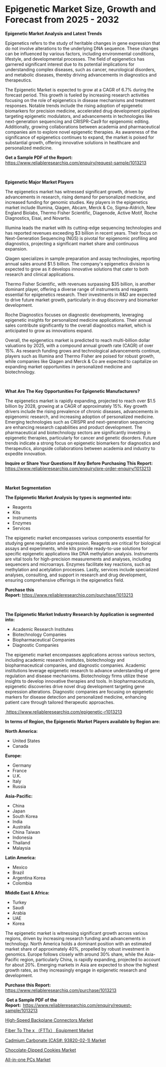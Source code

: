 <p><h1>Epigenetic Market Size, Growth and Forecast from 2025 - 2032</h1></p><p><strong>Epigenetic Market Analysis and Latest Trends</strong></p>
<p><p>Epigenetics refers to the study of heritable changes in gene expression that do not involve alterations to the underlying DNA sequence. These changes can be influenced by various factors, including environmental conditions, lifestyle, and developmental processes. The field of epigenetics has garnered significant interest due to its potential implications for understanding complex diseases, such as cancer, neurological disorders, and metabolic diseases, thereby driving advancements in diagnostics and therapeutics.</p><p>The Epigenetic Market is expected to grow at a CAGR of 6.7% during the forecast period. This growth is fueled by increasing research activities focusing on the role of epigenetics in disease mechanisms and treatment responses. Notable trends include the rising adoption of epigenetic biomarkers for precision medicine, accelerated drug development pipelines targeting epigenetic modulators, and advancements in technologies like next-generation sequencing and CRISPR-Cas9 for epigenomic editing. Additionally, growing collaborations between academia and pharmaceutical companies aim to explore novel epigenetic therapies. As awareness of the significance of epigenetics continues to expand, the market is poised for substantial growth, offering innovative solutions in healthcare and personalized medicine.</p></p>
<p><strong>Get a Sample PDF of the Report:&nbsp;</strong> <a href="https://www.reliableresearchiq.com/enquiry/request-sample/1013213?utm_campaign=1082&utm_medium=2&utm_source=Github&utm_content=ia&utm_term=30032025&utm_id=epigenetic">https://www.reliableresearchiq.com/enquiry/request-sample/1013213</a></p>
<p>&nbsp;</p>
<p><strong>Epigenetic Major Market Players</strong></p>
<p><p>The epigenetics market has witnessed significant growth, driven by advancements in research, rising demand for personalized medicine, and increased funding for genomic studies. Key players in the epigenetics market include Illumina, Qiagen, Abcam, Merck & Co, Sigma-Aldrich, New England Biolabs, Thermo Fisher Scientific, Diagenode, Active Motif, Roche Diagnostics, Eisai, and Novartis.</p><p>Illumina leads the market with its cutting-edge sequencing technologies and has reported revenues exceeding $3 billion in recent years. Their focus on Next-Generation Sequencing (NGS) is pivotal for epigenomic profiling and diagnostics, projecting a significant market share and continuous expansion.</p><p>Qiagen specializes in sample preparation and assay technologies, reporting annual sales around $1.5 billion. The company's epigenetics division is expected to grow as it develops innovative solutions that cater to both research and clinical applications.</p><p>Thermo Fisher Scientific, with revenues surpassing $35 billion, is another dominant player, offering a diverse range of instruments and reagents essential for epigenetics research. Their investments in R&D are expected to drive future market growth, particularly in drug discovery and biomarker development.</p><p>Roche Diagnostics focuses on diagnostic developments, leveraging epigenetic insights for personalized medicine applications. Their annual sales contribute significantly to the overall diagnostics market, which is anticipated to grow as innovations expand.</p><p>Overall, the epigenetics market is predicted to reach multi-billion dollar valuations by 2025, with a compound annual growth rate (CAGR) of over 15%. As research funding grows and technological advancements continue, players such as Illumina and Thermo Fisher are poised for robust growth, while companies like Qiagen and Merck & Co are expected to capitalize on expanding market opportunities in personalized medicine and biotechnology.</p></p>
<p>&nbsp;</p>
<p><strong>What Are The Key Opportunities For Epigenetic Manufacturers?</strong></p>
<p><p>The epigenetics market is rapidly expanding, projected to reach over $1.5 billion by 2028, growing at a CAGR of approximately 15%. Key growth drivers include the rising prevalence of chronic diseases, advancements in epigenomic research, and increasing adoption of personalized medicine. Emerging technologies such as CRISPR and next-generation sequencing are enhancing research capabilities and product development. The pharmaceutical and biotechnology sectors are significantly investing in epigenetic therapies, particularly for cancer and genetic disorders. Future trends indicate a strong focus on epigenetic biomarkers for diagnostics and therapeutics, alongside collaborations between academia and industry to expedite innovation.</p></p>
<p><strong>Inquire or Share Your Questions If Any Before Purchasing This Report:</strong> <a href="https://www.reliableresearchiq.com/enquiry/pre-order-enquiry/1013213?utm_campaign=1082&utm_medium=2&utm_source=Github&utm_content=ia&utm_term=30032025&utm_id=epigenetic">https://www.reliableresearchiq.com/enquiry/pre-order-enquiry/1013213</a></p>
<p>&nbsp;</p>
<p><strong>Market Segmentation</strong></p>
<p><strong>The Epigenetic Market Analysis by types is segmented into:</strong></p>
<p><ul><li>Reagents</li><li>Kits</li><li>Instruments</li><li>Enzymes</li><li>Services</li></ul></p>
<p><p>The epigenetic market encompasses various components essential for studying gene regulation and expression. Reagents are critical for biological assays and experiments, while kits provide ready-to-use solutions for specific epigenetic applications like DNA methylation analysis. Instruments are vital tools for high-precision measurements and analyses, including sequencers and microarrays. Enzymes facilitate key reactions, such as methylation and acetylation processes. Lastly, services include specialized analyses, consulting, and support in research and drug development, ensuring comprehensive offerings in the epigenetics field.</p></p>
<p><strong>Purchase this Report:&nbsp;</strong><a href="https://www.reliableresearchiq.com/purchase/1013213?utm_campaign=1082&utm_medium=2&utm_source=Github&utm_content=ia&utm_term=30032025&utm_id=epigenetic">https://www.reliableresearchiq.com/purchase/1013213</a></p>
<p>&nbsp;</p>
<p><strong>The Epigenetic Market Industry Research by Application is segmented into:</strong></p>
<p><ul><li>Academic Research Institutes</li><li>Biotechnology Companies</li><li>Biopharmaceutical Companies</li><li>Diagnostic Companies</li></ul></p>
<p><p>The epigenetic market encompasses applications across various sectors, including academic research institutes, biotechnology and biopharmaceutical companies, and diagnostic companies. Academic institutions leverage epigenetic research to advance understanding of gene regulation and disease mechanisms. Biotechnology firms utilize these insights to develop innovative therapies and tools. In biopharmaceuticals, epigenetic discoveries drive novel drug development targeting gene expression alterations. Diagnostic companies are focusing on epigenetic markers for disease detection and personalized medicine, enhancing patient care through tailored therapeutic approaches.</p></p>
<p><a href="https://www.reliableresearchiq.com/epigenetic-r1013213?utm_campaign=1082&utm_medium=2&utm_source=Github&utm_content=ia&utm_term=30032025&utm_id=epigenetic">&nbsp;https://www.reliableresearchiq.com/epigenetic-r1013213</a></p>
<p><strong>In terms of Region, the Epigenetic Market Players available by Region are:</strong></p>
<p>
    <p> <strong> North America: </strong>
        <ul>
            <li>United States</li>
            <li>Canada</li>
        </ul>
        </p> 
    <p> <strong> Europe: </strong>
        <ul>
            <li>Germany</li>
            <li>France</li>
            <li>U.K.</li>
            <li>Italy</li>
            <li>Russia</li>
        </ul>
        </p> 
    <p> <strong> Asia-Pacific: </strong>
        <ul>
            <li>China</li>
            <li>Japan</li>
            <li>South Korea</li>
            <li>India</li>
            <li>Australia</li>
            <li>China Taiwan</li>
            <li>Indonesia</li>
            <li>Thailand</li>
            <li>Malaysia</li>
        </ul>
        </p> 
    <p> <strong> Latin America: </strong>
        <ul>
            <li>Mexico</li>
            <li>Brazil</li>
            <li>Argentina Korea</li>
            <li>Colombia</li>
        </ul>
        </p> 
    <p> <strong> Middle East & Africa: </strong>
        <ul>
            <li>Turkey</li>
            <li>Saudi</li>
            <li>Arabia</li>
            <li>UAE</li>
            <li>Korea</li>
        </ul>
    </p>
    </p>
<p><p>The epigenetic market is witnessing significant growth across various regions, driven by increasing research funding and advancements in technology. North America holds a dominant position with an estimated market share of approximately 40%, propelled by robust investment in genomics. Europe follows closely with around 30% share, while the Asia-Pacific region, particularly China, is rapidly expanding, projected to account for about 20%. Emerging markets in Asia are expected to show the highest growth rates, as they increasingly engage in epigenetic research and development.</p></p>
<p><strong>Purchase this Report: </strong><a href="https://www.reliableresearchiq.com/purchase/1013213?utm_campaign=1082&utm_medium=2&utm_source=Github&utm_content=ia&utm_term=30032025&utm_id=epigenetic">https://www.reliableresearchiq.com/purchase/1013213</a></p>
<p>&nbsp;<strong>Get a Sample PDF of the Report:&nbsp;&nbsp;</strong><a href="https://www.reliableresearchiq.com/enquiry/request-sample/1013213?utm_campaign=1082&utm_medium=2&utm_source=Github&utm_content=ia&utm_term=30032025&utm_id=epigenetic">https://www.reliableresearchiq.com/enquiry/request-sample/1013213</a></p>
<p><strong></strong></p>
<p><p><a href="https://github.com/mgapeak/Market-Research-Report-List-1/blob/main/high-speed-backplane-connectors-market.md?utm_campaign=1082&utm_medium=2&utm_source=Github&utm_content=ia&utm_term=30032025&utm_id=epigenetic">High-Speed Backplane Connectors Market</a></p><p><a href="https://github.com/monacaquddus/Market-Research-Report-List-1/blob/main/fiber-to-the-x-fttx-equipment-market.md?utm_campaign=1082&utm_medium=2&utm_source=Github&utm_content=ia&utm_term=30032025&utm_id=epigenetic">Fiber To The x （FTTx） Equipment Market</a></p><p><a href="https://github.com/gambokaiohjr/Market-Research-Report-List-1/blob/main/cadmium-carbonate-cas-93820-02-1-market.md?utm_campaign=1082&utm_medium=2&utm_source=Github&utm_content=ia&utm_term=30032025&utm_id=epigenetic">Cadmium Carbonate (CAS#: 93820-02-1) Market</a></p><p><a href="https://github.com/owaysusing/Market-Research-Report-List-1/blob/main/chocolate-dipped-cookies-market.md?utm_campaign=1082&utm_medium=2&utm_source=Github&utm_content=ia&utm_term=30032025&utm_id=epigenetic">Chocolate-Dipped Cookies Market</a></p><p><a href="https://github.com/aijazdeitzbq/Market-Research-Report-List-1/blob/main/all-in-one-pcs-market.md?utm_campaign=1082&utm_medium=2&utm_source=Github&utm_content=ia&utm_term=30032025&utm_id=epigenetic">All-in-one PCs Market</a></p></p>